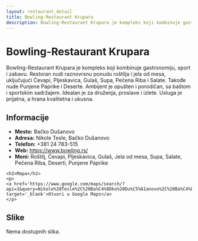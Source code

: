 ```yaml
---
layout: restaurant_detail
title: Bowling-Restaurant Krupara
description: Bowling-Restaurant Krupara je kompleks koji kombinuje gastronomiju, sport i zabavu. Restoran nudi raznovrsnu ponudu roštilja i jela od mesa, uključujući Ćevapi, Pljeskavica, Gulaš, Supa, Pečena Riba i Salate. Takođe nude Punjene Paprike i Deserte. Ambijent je opušten i porodičan, sa baštom i sportskim sadržajem. Idealan je za druženja, proslave i izlete. Usluga je prijatna, a hrana kvalitetna i ukusna.
---
```


# Bowling-Restaurant Krupara
<p class="description">Bowling-Restaurant Krupara je kompleks koji kombinuje gastronomiju, sport i zabavu. Restoran nudi raznovrsnu ponudu roštilja i jela od mesa, uključujući Ćevapi, Pljeskavica, Gulaš, Supa, Pečena Riba i Salate. Takođe nude Punjene Paprike i Deserte. Ambijent je opušten i porodičan, sa baštom i sportskim sadržajem. Idealan je za druženja, proslave i izlete. Usluga je prijatna, a hrana kvalitetna i ukusna.</p>

<div class="left-column text-content">
    <h2>Informacije</h2>
    <ul>
        <li><strong>Mesto:</strong> Bačko Dušanovo</li>
        <li><strong>Adresa:</strong> Nikole Tesle, Bačko Dušanovo</li>
        <li><strong>Telefon:</strong> +381 24 783-515</li>
        <li><strong>Web:</strong> <a href='https://www.bowling.rs/' target='_blank'>https://www.bowling.rs/</a></li>
        <li><strong>Meni:</strong> Roštilj, Ćevapi, Pljeskavica, Gulaš, Jela od mesa, Supa, Salate, Pečena Riba, Deserti, Punjene Paprike</li>
    </ul>

    <h2>Mapa</h2>
    <p>
    <a href='https://www.google.com/maps/search/?api=1&query=Nikole%20Tesle%2C%20Ba%C4%8Dko%20Du%C5%A1anovo%2C%20Ba%C4%8Dko%20Du%C5%A1anovo' target='_blank'>Otvori u Google Maps</a>
    </p>
</div>

<div class="right-column">
    <h2>Slike</h2>
    <div class="images-grid">
<p>Nema dostupnih slika.</p>
    </div>
</div>